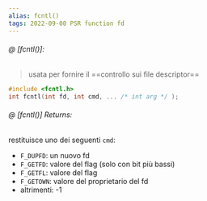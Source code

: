 ```yaml
---
alias: fcntl()
tags: 2022-09-00 PSR function fd
---
```


###### @ [fcntl()]:
> usata per fornire il ==controllo sui file descriptor==

```c
#include <fcntl.h>
int fcntl(int fd, int cmd, ... /* int arg */ );
```
<!--ID: 1670236970378-->



###### @ [fcntl()] Returns:
 restituisce uno dei seguenti `cmd`:
- `F_DUPFD`: un nuovo fd
- `F_GETFD`: valore del flag (solo con bit più bassi)
- `F_GETFL`: valore del flag
- `F_GETOWN`: valore del proprietario del fd
- altrimenti: -1
<!--ID: 1670236970382-->
